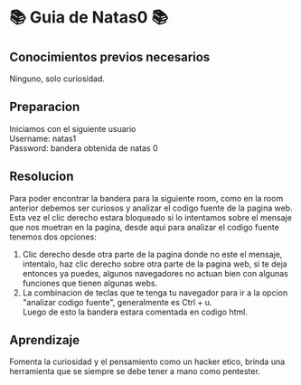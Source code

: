 # 📚 Guia de Natas0 📚

## Conocimientos previos necesarios
Ninguno, solo curiosidad.  

## Preparacion
Iniciamos con el siguiente usuario  
Username: natas1  
Password: bandera obtenida de natas 0

## Resolucion
Para poder encontrar la bandera para la siguiente room, como en la room anterior debemos ser curiosos y analizar el codigo fuente de la pagina web.  
Esta vez el clic derecho estara bloqueado si lo intentamos sobre el mensaje que nos muetran en la pagina, desde aqui para analizar el codigo fuente tenemos dos opciones:  
1. Clic derecho desde otra parte de la pagina donde no este el mensaje, intentalo, haz clic derecho sobre otra parte de la pagina web, si te deja entonces ya puedes, algunos navegadores no actuan bien con algunas funciones que tienen algunas webs.  
2. La combinacion de teclas que te tenga tu navegador para ir a la opcion "analizar codigo fuente", generalmente es Ctrl + u.  
Luego de esto la bandera estara comentada en codigo html.

## Aprendizaje
Fomenta la curiosidad y el pensamiento como un hacker etico, brinda una herramienta que se siempre se debe tener a mano como pentester.

